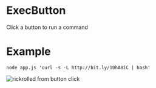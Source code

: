 # ExecButton
Click a button to run a command

# Example
`node app.js 'curl -s -L http://bit.ly/10hA8iC | bash'`

![rickrolled from button click](https://imgur.com/download/skJcnn1)